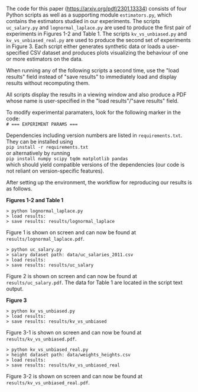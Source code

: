 The code for this paper (https://arxiv.org/pdf/2301.13334) consists of four Python scripts as well as a supporting module ``estimators.py``, which contains the estimators studied in our experiments. The scripts ``uc_salary.py`` and ``lognormal_laplace.py`` are used to produce the first pair of experiments in Figures 1-2 and Table 1. The scripts ``kv_vs_unbiased.py`` and ``kv_vs_unbiased_real.py`` are used to produce the second set of experiments in Figure 3. Each script either generates synthetic data or loads a user-specified CSV dataset and produces plots visualizing the behaviour of one or more estimators on the data.

When running any of the following scripts a second time, use the "load results" field instead of "save results" to immediately load and display results without recomputing them.

All scripts display the results in a viewing window and also produce a PDF whose name is user-specified in the "load results"/"save results" field.

To modify experimental paramaters, look for the following marker in the code:\
``# === EXPERIMENT PARAMS ===``

Dependencies including version numbers are listed in ``requirements.txt``. They can be installed using\
``pip install -r requirements.txt``\
or alternatively by running\
``pip install numpy scipy tqdm matplotlib pandas``\
which should yield compatible versions of the dependencies (our code is not reliant on version-specific features).

After setting up the environment, the workflow for reproducing our results is as follows.

**Figures 1-2 and Table 1**

```
> python lognormal_laplace.py
> load results:  
> save results: results/lognormal_laplace
```

Figure 1 is shown on screen and can now be found at ``results/lognormal_laplace.pdf``.

```
> python uc_salary.py
> salary dataset path: data/uc_salaries_2011.csv
> load results:
> save results: results/uc_salary
```

Figure 2 is shown on screen and can now be found at ``results/uc_salary.pdf``. The data for Table 1 are located in the script text output.

**Figure 3**

```
> python kv_vs_unbiased.py
> load results:
> save results: results/kv_vs_unbiased
```

Figure 3-1 is shown on screen and can now be found at ``results/kv_vs_unbiased.pdf``.

```
> python kv_vs_unbiased_real.py
> height dataset path: data/weights_heights.csv
> load results:
> save results: results/kv_vs_unbiased_real
```

Figure 3-2 is shown on screen and can now be found at ``results/kv_vs_unbiased_real.pdf``.
